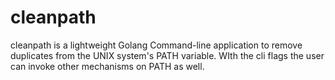 # cleanpath
cleanpath is a lightweight Golang Command-line application to remove duplicates from the UNIX system's PATH variable. WIth the cli flags the user can invoke other mechanisms on PATH as well.
